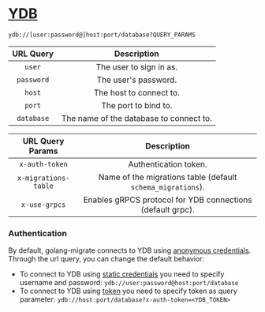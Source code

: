 # [YDB](https://ydb.tech/docs/)

`ydb://[user:password@]host:port/database?QUERY_PARAMS`

| URL Query  |               Description               |
|:----------:|:---------------------------------------:|
|   `user`   |         The user to sign in as.         |
| `password` |          The user's password.           | 
|   `host`   |         The host to connect to.         |
|   `port`   |          The port to bind to.           |                                     |
| `database` | The name of the database to connect to. |

|   URL Query Params   |                         Description                         |
|:--------------------:|:-----------------------------------------------------------:|
|    `x-auth-token`    |                    Authentication token.                    |
| `x-migrations-table` | Name of the migrations table (default `schema_migrations`). |
|    `x-use-grpcs`     | Enables gRPCS protocol for YDB connections (default grpc).  |

### Authentication

By default, golang-migrate connects to YDB
using [anonymous credentials](https://ydb.tech/docs/en/recipes/ydb-sdk/auth-anonymous). \
Through the url query, you can change the default behavior:

- To connect to YDB using [static credentials](https://ydb.tech/docs/en/recipes/ydb-sdk/auth-static) you need to specify
  username and password:
  `ydb://user:password@host:port/database`
- To connect to YDB using [token](https://ydb.tech/docs/en/recipes/ydb-sdk/auth-access-token) you need to specify token
  as query parameter:
  `ydb://host:port/database?x-auth-token=<YDB_TOKEN>`